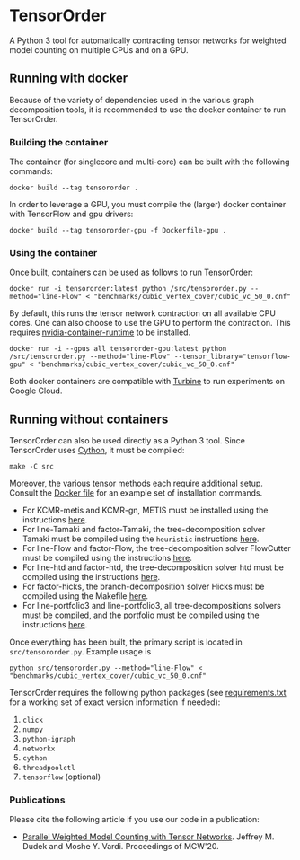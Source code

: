 # TensorOrder
A Python 3 tool for automatically contracting tensor networks for weighted model counting on multiple CPUs and on a GPU.

## Running with docker
Because of the variety of dependencies used in the various graph decomposition tools, it is recommended to use the docker container to run TensorOrder.

### Building the container
The container (for singlecore and multi-core) can be built with the following commands:
```
docker build --tag tensororder .
```

In order to leverage a GPU, you must compile the (larger) docker container with TensorFlow and gpu drivers:
```
docker build --tag tensororder-gpu -f Dockerfile-gpu .
```

### Using the container
Once built, containers can be used as follows to run TensorOrder:
```
docker run -i tensororder:latest python /src/tensororder.py --method="line-Flow" < "benchmarks/cubic_vertex_cover/cubic_vc_50_0.cnf"
```

By default, this runs the tensor network contraction on all available CPU cores. One can also choose to use the GPU to perform the contraction. This requires [nvidia-container-runtime](https://nvidia.github.io/nvidia-container-runtime/) to be installed.
```
docker run -i --gpus all tensororder-gpu:latest python /src/tensororder.py --method="line-Flow" --tensor_library="tensorflow-gpu" < "benchmarks/cubic_vertex_cover/cubic_vc_50_0.cnf"
```

Both docker containers are compatible with [Turbine](https://github.com/Kasekopf/Turbine) to run experiments on Google Cloud.


## Running without containers
TensorOrder can also be used directly as a Python 3 tool. Since TensorOrder uses [Cython](https://cython.org/), it must be compiled:
```
make -C src
```

Moreover, the various tensor methods each require additional setup. Consult the [Docker file](Dockerfile) for an example set of installation commands.
* For KCMR-metis and KCMR-gn, METIS must be installed using the instructions [here](src/tensorcsp).
* For line-Tamaki and factor-Tamaki, the tree-decomposition solver Tamaki must be compiled using the `heuristic` instructions [here](solvers/TCS-Meiji).
* For line-Flow and factor-Flow, the tree-decomposition solver FlowCutter must be compiled using the instructions [here](solvers/flow-cutter-pace17).
* For line-htd and factor-htd, the tree-decomposition solver htd must be compiled using the instructions [here](solvers/htd-master).
* For factor-hicks, the branch-decomposition solver Hicks must be compiled using the Makefile [here](solvers/hicks).
* For line-portfolio3 and line-portfolio3, all tree-decompositions solvers must be compiled, and the portfolio must be compiled using the instructions [here](solvers/portfolio).

Once everything has been built, the primary script is located in `src/tensororder.py`. Example usage is
```
python src/tensororder.py --method="line-Flow" < "benchmarks/cubic_vertex_cover/cubic_vc_50_0.cnf"
```

TensorOrder requires the following python packages (see [requirements.txt](requirements.txt) for a working set of exact version information if needed):
1. `click`
2. `numpy`
3. `python-igraph`
4. `networkx`
5. `cython`
6. `threadpoolctl`
7. `tensorflow` (optional)

### Publications
Please cite the following article if you use our code in a publication:

* [Parallel Weighted Model Counting with Tensor Networks](https://arxiv.org/abs/2006.15512). Jeffrey M. Dudek and Moshe Y. Vardi. Proceedings of MCW'20.
